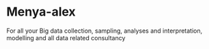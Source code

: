 # Menya-alex
For all your Big data collection, sampling, analyses and interpretation, modelling and all data related consultancy
